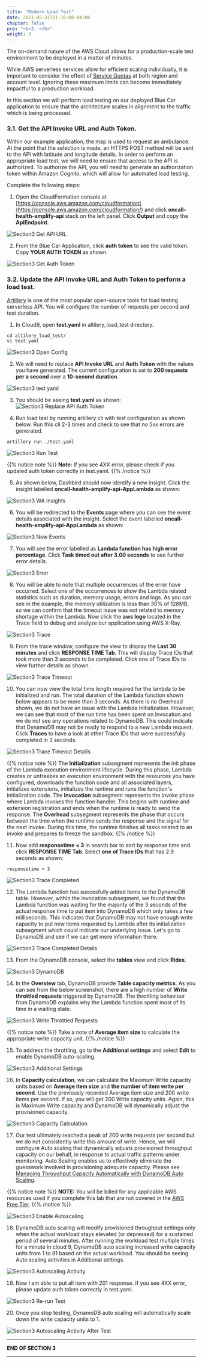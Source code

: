 ```yaml
---
title: "Modern Load Test"
date: 2021-05-31T11:16:08-04:00
chapter: false
pre: "<b>3. </b>"
weight: 3
---
```


The on-demand nature of the AWS Cloud allows for a production-scale test environment to be deployed in a matter of minutes. 

While AWS serverless services allow for efficient scaling individually, it is important to consider the effect of [Service Quotas](https://docs.aws.amazon.com/general/latest/gr/aws_service_limits.html) at both region and account level. Ignoring these maximum limits can become immediately impactful to a production workload. 

In this section we will perform load testing on our deployed Blue Car application to ensure that the architecture scales in alignment to the traffic which is being processed.

### 3.1. Get the API Invoke URL and Auth Token.

Within our example application, the map is used to request an ambulance. At the point that the selection is made, an HTTPS POST method will be sent to the API with latitude and longitude details. In order to perform an appropriate load test, we will need to ensure that access to the API is authorized. To authorize the API, you will need to generate an authorization token within Amazon Cognito, which will allow for automated load testing.

Complete the following steps:

1. Open the CloudFormation console at [https://console.aws.amazon.com/cloudformation](https://console.aws.amazon.com/cloudformation/) and click **oncall-health-amplify-api** stack on the left panel. Click **Output** and copy the **ApiEndpoint**.

![Section3 Get API URL](/wapartners/100_Automating_Serverless_Best_Practices_with_Dashbird/Images/section3/section3-get-api-url.png)

2. From the Blue Car Application, click **auth token** to see the valid token. Copy **YOUR AUTH TOKEN** as shown.

![Section3 Get Auth Token](/wapartners/100_Automating_Serverless_Best_Practices_with_Dashbird/Images/section3/section3-get-auth-token.png)

### 3.2. Update the API Invoke URL and Auth Token to perform a load test.

[Artillery](https://artillery.io/) is one of the most popular open-source tools for load testing serverless API. You will configure the number of requests per second and test duration.

1. In Cloud9, open **test.yaml** in altilery_load_test directory.
```
cd altilery_load_test/
vi test.yaml
```
![Section3 Open Config](/wapartners/100_Automating_Serverless_Best_Practices_with_Dashbird/Images/section3/section3-open-config.png)

2. We will need to replace **API Invoke URL** and **Auth Token** with the values you have generated. The current configuration is set to **200 requests per a second** over a **10-second duration**.

![Section3 test yaml](/wapartners/100_Automating_Serverless_Best_Practices_with_Dashbird/Images/section3/section3-test-yaml.png)

3. You should be seeing **test.yaml** as shown:
![Section3 Replace API Auth Token](/wapartners/100_Automating_Serverless_Best_Practices_with_Dashbird/Images/section3/section3-replace-api-auth-token.png)

4. Run load test by running artillery cli with test configuration as shown below. Run this cli 2-3 times and check to see that no 5xx errors are generated. 


```
artillery run ./test.yaml
```

![Section3 Run Test](/wapartners/100_Automating_Serverless_Best_Practices_with_Dashbird/Images/section3/section3-run-test.png)

{{% notice note %}}
**Note:** If you see 4XX error, please check if you updated auth token correctly in test.yaml.
{{% /notice %}}


5. As shown below, Dashbird should now identify a new insight. Click the insight labelled **oncall-health-amplify-api-AppLambda** as shown:

![Section3 WA Insights](/wapartners/100_Automating_Serverless_Best_Practices_with_Dashbird/Images/section3/section3-WA-insights.png)

6. You will be redirected to the **Events** page where you can see the event details associated with the insight. Select the event labelled **oncall-health-amplify-api-AppLambda** as shown:

![Section3 New Events](/wapartners/100_Automating_Serverless_Best_Practices_with_Dashbird/Images/section3/section3-new-events.png)

7. You will see the error labelled as **Lambda function has high error percentage**. Click **Task timed out after 3.00 seconds** to see further error details.

![Section3 Error](/wapartners/100_Automating_Serverless_Best_Practices_with_Dashbird/Images/section3/section3-error.png)

8. You will be able to note that multiple occurrences of the error have occurred. Select one of the occurrences to show the Lambda related statistics such as duration, memory usage, errors and logs. As you can see in the example, the memory utilization is less than 30% of 128MB, so we can confirm that the timeout issue was not related to memory shortage within the Lambda. Now click the **aws logo** located in the Trace field to debug and analyze our application using AWS X-Ray.

![Section3 Trace](/wapartners/100_Automating_Serverless_Best_Practices_with_Dashbird/Images/section3/section3-trace.png)

9. From the trace window, configure the view to display the **Last 30 minutes** and click **RESPONSE TIME Tab**. This will display Trace IDs that took more than 3 seconds to be completed. Click one of Trace IDs to view further details as shown.

![Section3 Trace Timeout](/wapartners/100_Automating_Serverless_Best_Practices_with_Dashbird/Images/section3/section3-trace-timeout.png)

10. You can now view the total time length required for the lambda to be initialized and run. The total duration of the Lambda function shown below appears to be more than 3 seconds. As there is no Overhead shown, we do not have an issue with the Lambda Initialization. However, we can see that most of the run time has been spent on Invocation and we do not see any operations related to DynamoDB. This could indicate that DynamoDB may not be ready to respond to a new Lambda request. Click **Traces** to have a look at other Trace IDs that were successfully completed in 3 seconds.

![Section3 Trace Timeout Details](/wapartners/100_Automating_Serverless_Best_Practices_with_Dashbird/Images/section3/section3-trace-timeout-details.png)

{{% notice note %}}
The **Initialization** subsegment represents the init phase of the Lambda execution environment lifecycle. During this phase, Lambda creates or unfreezes an execution environment with the resources you have configured, downloads the function code and all associated layers, initializes extensions, initializes the runtime and runs the function's initialization code.
The **Invocation** subsegment represents the invoke phase where Lambda invokes the function handler. This begins with runtime and extension registration and ends when the runtime is ready to send the response.
The **Overhead** subsegment represents the phase that occurs between the time when the runtime sends the response and the signal for the next invoke. During this time, the runtime finishes all tasks related to an invoke and prepares to freeze the sandbox.
{{% /notice %}}

11. Now add **responsetime < 3** in search bar to sort by response time and click **RESPONSE TIME Tab**. Select **one of Trace IDs** that has 2.9 seconds as shown:

```
responsetime < 3
```

![Section3 Trace Completed](/wapartners/100_Automating_Serverless_Best_Practices_with_Dashbird/Images/section3/section3-trace-completed.png)

12. The Lambda function has succesfully added items to the DynamoDB table. However, within the Invocation subsegment, we found that the Lambda function was waiting for the majority of the 3 seconds of the actual response time to put item into DynamoDB which only takes a few milliseconds. This indicates that DynamoDB may not have enough write capacity to put new items requested by Lambda after its initialization subsegment which could indicate our underlying issue. Let's go to DynamoDB and see if we can get more information there.

![Section3 Trace Completed Details](/wapartners/100_Automating_Serverless_Best_Practices_with_Dashbird/Images/section3/section3-trace-completed-details.png)

13. From the DynamoDB console, select the **tables** view and click **Rides**.

![Section3 DynamoDB](/wapartners/100_Automating_Serverless_Best_Practices_with_Dashbird/Images/section3/section3-DynamoDB.png)

14. In the **Overview** tab, DynamoDB provide **Table capacity metrics**. As you can see from the below screenshot, there are a high number of **Write throttled requests** triggered by DynamoDB. The throttling behaviour from DynamoDB explains why the Lambda function spent most of its time in a waiting state.

![Section3 Write Throttled Requests](/wapartners/100_Automating_Serverless_Best_Practices_with_Dashbird/Images/section3/section3-write-throttled-requests.png)

{{% notice note %}}
Take a note of **Average item size** to calculate the appropriate write capacity unit.
{{% /notice %}}

15. To address the throttling, go to the **Additional settings** and select **Edit** to enable DynamoDB auto-scaling.

![Section3 Additional Settings](/wapartners/100_Automating_Serverless_Best_Practices_with_Dashbird/Images/section3/section3-additional-settings.png)

16. In **Capacity calculation**, we can calculate the Maximum Write capacity units based on **Average item size** and **the number of item write per second**. Use the previously recorded Average item size and 200 write items per second. If so, you will get 200 Write capacity units. Again, this is Maximum Write capacity and DynamoDB will dynamically adjust the provisioned capacity.

![Section3 Capacity Calculation](/wapartners/100_Automating_Serverless_Best_Practices_with_Dashbird/Images/section3/section3-capacity-calculation.png)

17. Our test ultimately reached a peak of 200 write requests per second but we do not consistently write this amount of write. Hence, we will configure Auto scaling that dynamically adjusts provisioned throughput capacity on our behalf, in response to actual traffic patterns under monitoring. Auto Scaling enables us to effectively eliminate the guesswork involved in provisioning adequate capacity. Please see [Managing Throughput Capacity Automatically with DynamoDB Auto Scaling](https://docs.aws.amazon.com/amazondynamodb/latest/developerguide/AutoScaling.html).

{{% notice note %}}
**NOTE:** You will be billed for any applicable AWS resources used if you complete this lab that are not covered in the [AWS Free Tier](https://aws.amazon.com/free/).
{{% /notice %}}

![Section3 Enable Autoscaling](/wapartners/100_Automating_Serverless_Best_Practices_with_Dashbird/Images/section3/section3-enable-autoscaling.png)

18. DynamoDB auto scaling will modify provisioned throughput settings only when the actual workload stays elevated (or depressed) for a sustained period of several minutes. After running the workload test multiple times for a minute in cloud 9, DynamoDB auto scaling increased write capacity units from 1 to 81 based on the actual workload. You should be seeing Auto scaling activities in Additional settings.

![Section3 Autoscaling Activity](/wapartners/100_Automating_Serverless_Best_Practices_with_Dashbird/Images/section3/section3-autoscaling-activity.png)

19. Now I am able to put all item with 201 response. If you see 4XX error, please update auth token correctly in test.yaml.

![Section3 Re-run Test](/wapartners/100_Automating_Serverless_Best_Practices_with_Dashbird/Images/section3/section3-rerun-test.png)

20. Once you stop testing, DynamoDB auto scaling will automatically scale down the write capacity units to 1.

![Section3 Autoscaling Activity After Test](/wapartners/100_Automating_Serverless_Best_Practices_with_Dashbird/Images/section3/section3-autoscaling-activity-after-test.png)

___
**END OF SECTION 3**
___


